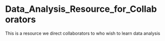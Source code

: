 # Data_Analysis_Resource_for_Collaborators
This is a resource we direct collaborators to who wish to learn data analysis 
